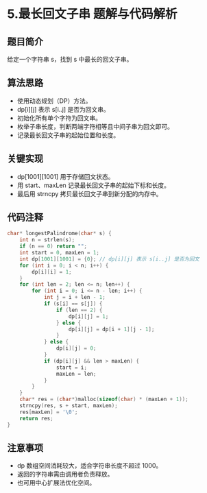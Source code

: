 # 5.最长回文子串 题解与代码解析

## 题目简介
给定一个字符串 s，找到 s 中最长的回文子串。

## 算法思路
- 使用动态规划（DP）方法。
- dp[i][j] 表示 s[i..j] 是否为回文串。
- 初始化所有单个字符为回文串。
- 枚举子串长度，判断两端字符相等且中间子串为回文即可。
- 记录最长回文子串的起始位置和长度。

## 关键实现
- dp[1001][1001] 用于存储回文状态。
- 用 start、maxLen 记录最长回文子串的起始下标和长度。
- 最后用 strncpy 拷贝最长回文子串到新分配的内存中。

## 代码注释
```c
char* longestPalindrome(char* s) {
    int n = strlen(s);
    if (n == 0) return "";
    int start = 0, maxLen = 1;
    int dp[1001][1001] = {0}; // dp[i][j] 表示 s[i..j] 是否为回文
    for (int i = 0; i < n; i++) {
        dp[i][i] = 1;
    }
    for (int len = 2; len <= n; len++) {
        for (int i = 0; i <= n - len; i++) {
            int j = i + len - 1;
            if (s[i] == s[j]) {
                if (len == 2) {
                    dp[i][j] = 1;
                } else {
                    dp[i][j] = dp[i + 1][j - 1];
                }
            } else {
                dp[i][j] = 0;
            }
            if (dp[i][j] && len > maxLen) {
                start = i;
                maxLen = len;
            }
        }
    }
    char* res = (char*)malloc(sizeof(char) * (maxLen + 1));
    strncpy(res, s + start, maxLen);
    res[maxLen] = '\0';
    return res;
}
```

## 注意事项
- dp 数组空间消耗较大，适合字符串长度不超过 1000。
- 返回的字符串需由调用者负责释放。
- 也可用中心扩展法优化空间。
